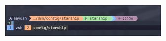 <img src="https://raw.githubusercontent.com/harilvfs/assets/refs/heads/main/starship/starship.webp" />
